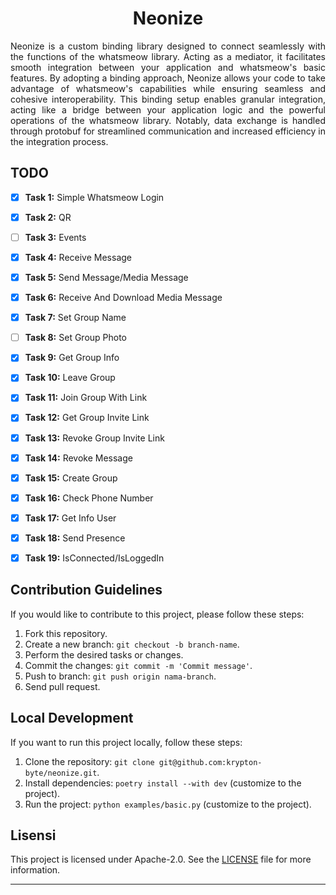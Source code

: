 <center> 

# Neonize

</center>
<p align="justify">Neonize is a custom binding library designed to connect seamlessly with the functions of the whatsmeow library. Acting as a mediator, it facilitates smooth integration between your application and whatsmeow's basic features. By adopting a binding approach, Neonize allows your code to take advantage of whatsmeow's capabilities while ensuring seamless and cohesive interoperability. This binding setup enables granular integration, acting like a bridge between your application logic and the powerful operations of the whatsmeow library. Notably, data exchange is handled through protobuf for streamlined communication and increased efficiency in the integration process.
</p>

## TODO



- [x] **Task 1:** Simple Whatsmeow Login
- [x] **Task 2:** QR
- [ ] **Task 3:** Events
- [x] **Task 4:** Receive Message
- [x] **Task 5:** Send Message/Media Message
- [x] **Task 6:** Receive And Download Media Message
- [x] **Task 7:** Set Group Name
- [ ] **Task 8:** Set Group Photo
- [x] **Task 9:** Get Group Info
- [x] **Task 10:** Leave Group
- [x] **Task 11:** Join Group With Link
- [x] **Task 12:** Get Group Invite Link
- [x] **Task 13:** Revoke Group Invite Link
- [x] **Task 14:** Revoke Message
- [x] **Task 15:** Create Group
- [x] **Task 16:** Check Phone Number
- [x] **Task 17:** Get Info User
- [x] **Task 18:** Send Presence
- [x] **Task 19:** IsConnected/IsLoggedIn




## Contribution Guidelines

If you would like to contribute to this project, please follow these steps:

1. Fork this repository.
2. Create a new branch: `git checkout -b branch-name`.
3. Perform the desired tasks or changes.
4. Commit the changes: `git commit -m 'Commit message'`.
5. Push to branch: `git push origin nama-branch`.
6. Send pull request.

## Local Development

If you want to run this project locally, follow these steps:

1. Clone the repository: `git clone git@github.com:krypton-byte/neonize.git`.
2. Install dependencies: `poetry install --with dev` (customize to the project).
3. Run the project: `python examples/basic.py` (customize to the project).

## Lisensi

This project is licensed under Apache-2.0. See the [LICENSE](LICENSE) file for more information.

---

